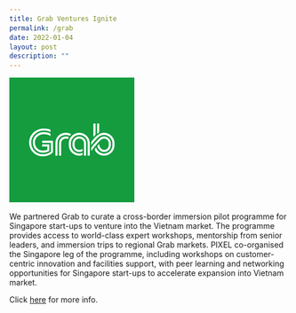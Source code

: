 ```yaml
---
title: Grab Ventures Ignite
permalink: /grab
date: 2022-01-04
layout: post
description: ""
---
```


![Alt text for image on Isomer site](/images/grablogo.png)

We partnered Grab to curate a cross-border immersion pilot programme for Singapore start-ups to venture into the Vietnam market. The programme provides access to world-class expert workshops, mentorship from senior leaders, and immersion trips to regional Grab markets. PIXEL co-organised the Singapore leg of the programme, including workshops on customer-centric innovation and facilities support, with peer learning and networking opportunities for Singapore start-ups to accelerate expansion into Vietnam market.

Click [here](https://www.grab.com/sg/press/business/grab-collaborates-with-imda-to-pilot-grab-ventures-ignite-in-singapore/) for more info.